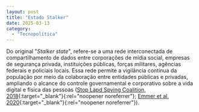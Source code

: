 ```yaml
---
layout: post
title: "Estado Stalker"
date: 2025-03-13
category:
  - "Tecnopolítica"
---
```

Do original "*Stalker state*", refere-se a uma rede interconectada de compartilhamento de dados entre corporações de mídia social, empresas de segurança privada, instituições públicas, forças militares, agências federais e policiais locais. Essa rede permite a vigilância contínua da população por meio da colaboração entre entidades públicas e privadas, ampliando o alcance do controle governamental e corporativo sobre a vida digital e física das pessoas ([Stop Lapd Spying Coalition, 2018](https://stoplapdspying.org/information-sharing-environment-stalker-state-2/){:target="_blank"}{:rel="noopener noreferrer"}; [Emmer et al, 2020](https://nfg.org/technologies-for-liberation-toward-abolitionist-futures/){:target="_blank"}{:rel="noopener noreferrer"}).